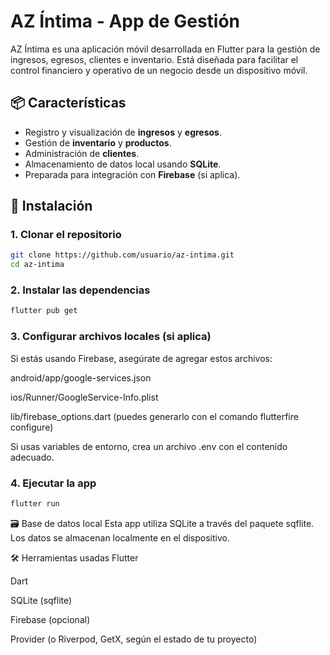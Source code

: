 # AZ Íntima - App de Gestión

AZ Íntima es una aplicación móvil desarrollada en Flutter para la gestión de ingresos, egresos, clientes e inventario. Está diseñada para facilitar el control financiero y operativo de un negocio desde un dispositivo móvil.

## 📦 Características

- Registro y visualización de **ingresos** y **egresos**.
- Gestión de **inventario** y **productos**.
- Administración de **clientes**.
- Almacenamiento de datos local usando **SQLite**.
- Preparada para integración con **Firebase** (si aplica).

## 🚀 Instalación

### 1. Clonar el repositorio

```bash
git clone https://github.com/usuario/az-intima.git
cd az-intima
```

### 2. Instalar las dependencias
```bash
flutter pub get
```

### 3. Configurar archivos locales (si aplica)

Si estás usando Firebase, asegúrate de agregar estos archivos:

android/app/google-services.json

ios/Runner/GoogleService-Info.plist

lib/firebase_options.dart (puedes generarlo con el comando flutterfire configure)

Si usas variables de entorno, crea un archivo .env con el contenido adecuado.

### 4. Ejecutar la app
```bash
flutter run
```

🗃️ Base de datos local
Esta app utiliza SQLite a través del paquete sqflite. Los datos se almacenan localmente en el dispositivo.

🛠️ Herramientas usadas
Flutter

Dart

SQLite (sqflite)

Firebase (opcional)

Provider (o Riverpod, GetX, según el estado de tu proyecto)